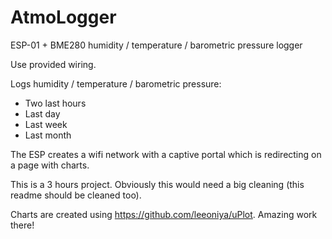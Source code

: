 # AtmoLogger
ESP-01 + BME280 humidity / temperature / barometric pressure logger

Use provided wiring.

Logs humidity / temperature / barometric pressure:
- Two last hours
- Last day
- Last week
- Last month

The ESP creates a wifi network with a captive portal which is redirecting on a page with charts.

This is a 3 hours project. Obviously this would need a big cleaning (this readme should be cleaned too).

Charts are created using https://github.com/leeoniya/uPlot. Amazing work there!
